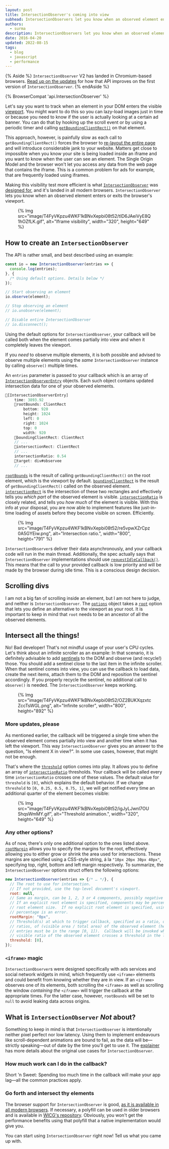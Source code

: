 ```yaml
---
layout: post
title: IntersectionObserver's coming into view
subhead: IntersectionObservers let you know when an observed element enters or exits the browser's viewport.
authors:
  - surma
description: IntersectionObservers let you know when an observed element enters or exits the browser's viewport.
date: 2016-04-20 
updated: 2022-08-15
tags:
  - blog
  - javascript
  - performance
---
```


{% Aside %}
`IntersectionObserver` V2 has landed in Chromium-based browsers. [Read up on the updates](/intersectionobserver-v2/) for how that API improves on the first version of `IntersectionObserver`.
{% endAside %}

{% BrowserCompat 'api.IntersectionObserver' %}

Let's say you want to track when an element in your DOM enters the visible [viewport](https://en.wikipedia.org/wiki/Viewport). You might want to do this so you can lazy-load images just in time or because you need to know if the user is actually looking at a certain ad banner. You can do that by hooking up the scroll event or by using a periodic timer and calling [`getBoundingClientRect()`](https://developer.mozilla.org/docs/Web/API/Element/getBoundingClientRect)
on that element.

This approach, however, is painfully slow as each call to `getBoundingClientRect()` forces the browser to [re-layout the entire page](https://gist.github.com/paulirish/5d52fb081b3570c81e3a) and will introduce considerable jank to your website. Matters get close to impossible when you know your site is being loaded inside an iframe and you want to know when the user can see an element. The Single Origin Model and the browser won't let you access any data from the web page that contains the iframe. This is a common problem for ads for example, that are frequently loaded using iframes.

Making this visibility test more efficient is what [`IntersectionObserver`](https://w3c.github.io/IntersectionObserver) was [designed for](https://github.com/WICG/IntersectionObserver/blob/gh-pages/explainer.md), and it's landed in all modern browsers. `IntersectionObserver` lets you know when an observed element enters or exits the browser's viewport.

<figure>
  {% Img src="image/T4FyVKpzu4WKF1kBNvXepbi08t52/tID6JAeiVyE8Q1hOZfLK.gif", alt="Iframe visibility", width="320", height="649" %}
</figure>

## How to create an `IntersectionObserver`

The API is rather small, and best described using an example:

```js
const io = new IntersectionObserver(entries => {
  console.log(entries);
}, {
  /* Using default options. Details below */
});

// Start observing an element
io.observe(element);

// Stop observing an element
// io.unobserve(element);

// Disable entire IntersectionObserver
// io.disconnect();
```

Using the default options for `IntersectionObserver`, your callback will be called both when the element comes partially into view and when it completely leaves the viewport.

If you *need* to observe multiple elements, it is both possible and advised to observe multiple elements using the *same* `IntersectionObserver` instance by calling `observe()` multiple times.

An `entries` parameter is passed to your callback which is an array of [`IntersectionObserverEntry`](https://w3c.github.io/IntersectionObserver#intersection-observer-entry) objects. Each such object contains updated intersection data for one of your observed elements.

```js
🔽[IntersectionObserverEntry]
    time: 3893.92
    🔽rootBounds: ClientRect
        bottom: 920
        height: 1024
        left: 0
        right: 1024
        top: 0
        width: 920
    🔽boundingClientRect: ClientRect
    // ...
    🔽intersectionRect: ClientRect
    // ...
    intersectionRatio: 0.54
    🔽target: div#observee
    // ...
```

[`rootBounds`](https://w3c.github.io/IntersectionObserver#dom-intersectionobserverentry-rootbounds) is the result of calling `getBoundingClientRect()` on the root element, which is the viewport by default. [`boundingClientRect`](https://w3c.github.io/IntersectionObserver#dom-intersectionobserverentry-boundingclientrect) is the result of `getBoundingClientRect()` called on the observed element. [`intersectionRect`](https://w3c.github.io/IntersectionObserver#dom-intersectionobserverentry-intersectionrect) is the intersection of these two rectangles and effectively tells you *which part* of the observed element is visible. [`intersectionRatio`](https://w3c.github.io/IntersectionObserver#dom-intersectionobserverentry-intersectionratio) is closely related, and tells you *how much* of the element is visible. With this info at your disposal, you are now able to implement features like just-in-time loading of assets before they become visible on screen. Efficiently.

<figure>
  {% Img src="image/T4FyVKpzu4WKF1kBNvXepbi08t52/re5vpwXZrCpz0A5GYEiw.png", alt="Intersection ratio.", width="800", height="791" %}
</figure>

`IntersectionObserver`s deliver their data asynchronously, and your callback code will run in the main thread. Additionally, the spec actually says that `IntersectionObserver` implementations should use [`requestIdleCallback()`](https://w3c.github.io/IntersectionObserver#queue-intersection-observer-task). This means that the call to your provided callback is low priority and will be made by the browser during idle time. This is a conscious design decision.

## Scrolling divs

I am not a big fan of scrolling inside an element, but I am not here to judge, and neither is `IntersectionObserver`. The [`options`](https://w3c.github.io/IntersectionObserver#dictdef-intersectionobserverinit) object takes a [`root`](https://w3c.github.io/IntersectionObserver#dom-intersectionobserverinit-root) option that lets you define an alternative to the viewport as your root. It is important to keep in mind that `root` needs to be an ancestor of all the observed elements.

## Intersect all the things!

No! Bad developer! That's not mindful usage of your user's CPU cycles. Let's think about an infinite scroller as an example: In that scenario, it is definitely advisable to add [sentinels](https://en.wikipedia.org/wiki/Sentinel_value) to the DOM and observe (and recycle!) those. You should add a sentinel close to the last item in the infinite scroller. When that sentinel comes into view, you can use the callback to load data, create the next items, attach them to the DOM and reposition the sentinel accordingly. If you properly recycle the sentinel, no additional call to `observe()` is needed. The `IntersectionObserver` keeps working.

<figure>
  {% Img src="image/T4FyVKpzu4WKF1kBNvXepbi08t52/OZ2BUKXqzxtcZccTsWGL.png", alt="Infinite scroller", width="800", height="892" %}
</figure>

### More updates, please

As mentioned earlier, the callback will be triggered a single time when the observed element comes partially into view and another time when it has left the viewport. This way `IntersectionObserver` gives you an answer to the question, "Is element X in view?". In some use cases, however, that might not be enough.

That's where the [`threshold`](https://w3c.github.io/IntersectionObserver#dom-intersectionobserverinit-threshold) option comes into play. It allows you to define an array of [`intersectionRatio`](https://w3c.github.io/IntersectionObserver#dom-intersectionobserverentry-intersectionratio) thresholds. Your callback will be called every time `intersectionRatio` crosses one of these values. The default value for `threshold` is `[0]`, which explains the default behavior. If we change `threshold` to `[0, 0.25, 0.5, 0.75, 1]`, we will get notified every time an additional quarter of the element becomes visible:

<figure>
  {% Img src="image/T4FyVKpzu4WKF1kBNvXepbi08t52/igJyLJwnl7OUShqsWmMY.gif", alt="Threshold animation.", width="320", height="649" %}
</figure>

### Any other options?

As of now, there's only one additional option to the ones listed above. [`rootMargin`](https://w3c.github.io/IntersectionObserver#dom-intersectionobserverinit-rootmargin) allows you to specify the margins for the root, effectively allowing you to either grow or shrink the area used for intersections. These margins are specified using a CSS-style string, á la `"10px 20px 30px 40px"`, specifying top, right, bottom and left margin respectively. To summarize, the `IntersectionObserver` options struct offers the following options:

```js
new IntersectionObserver(entries => {/* … */}, {
  // The root to use for intersection.
  // If not provided, use the top-level document's viewport.
  root: null,
  // Same as margin, can be 1, 2, 3 or 4 components, possibly negative lengths.
  // If an explicit root element is specified, components may be percentages of the
  // root element size.  If no explicit root element is specified, using a
  // percentage is an error.
  rootMargin: "0px",
  // Threshold(s) at which to trigger callback, specified as a ratio, or list of
  // ratios, of (visible area / total area) of the observed element (hence all
  // entries must be in the range [0, 1]).  Callback will be invoked when the
  // visible ratio of the observed element crosses a threshold in the list.
  threshold: [0],
});
```

### `<iframe>` magic

`IntersectionObserver`s were designed specifically with ads services and social network widgets in mind, which frequently use `<iframe>` elements and could benefit from knowing whether they are in view. If an `<iframe>` observes one of its elements, both scrolling the `<iframe>` as well as scrolling the window *containing the `<iframe>`* will trigger the callback at the appropriate times. For the latter case, however, `rootBounds` will be set to `null` to avoid leaking data across origins.

## What is `IntersectionObserver` *Not* about?

Something to keep in mind is that `IntersectionObserver` is intentionally neither pixel perfect nor low latency. Using them to implement endeavours like scroll-dependent animations are bound to fail, as the data will be&mdash;strictly speaking&mdash;out of date by the time you'll get to use it. The [explainer](https://github.com/WICG/IntersectionObserver/blob/gh-pages/explainer.md) has more details about the original use cases for `IntersectionObserver`.

### How much work can I do in the callback?

Short 'n Sweet: Spending too much time in the callback will make your app lag&mdash;all the common practices apply.

### Go forth and intersect thy elements

The browser support for `IntersectionObserver` is good, [as it is available in all modern browsers](https://caniuse.com/intersectionobserver). If necessary, a polyfill can be used in older browsers and is available in [WICG's repository](https://github.com/WICG/IntersectionObserver). Obviously, you won't get the performance benefits using that polyfill that a native implementation would give you.

You can start using `IntersectionObserver` right now! Tell us what you came up with.
